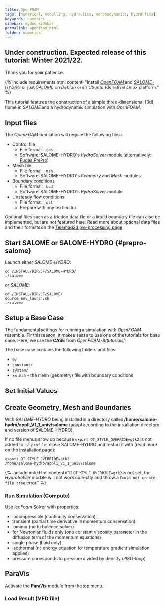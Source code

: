```yaml
---
title: OpenFOAM
tags: [numerical, modelling, hydraulics, morphodynamics, hydraulics]
keywords: numerics
sidebar: mydoc_sidebar
permalink: openfoam.html
folder: numerics
---
```


## Under construction. Expected release of this tutorial: Winter 2021/22.

Thank you for your patience.

{% include requirements.html content="Install [*OpenFOAM*](install-openfoam.html) and [*SALOME-HYDRO*](install-telemac.html#salome-hydro) or just [*SALOME*](install-openfoam.html#salome) on *Debian* or an *Ubuntu* (deriative) *Linux* platform." %}

This tutorial features the construction of a simple three-dimensional (3d) flume in *SALOME* and a hydrodynamic simulation with *OpenFOAM*.


## Input files

The *OpenFOAM* simulation will require the following files:

* Control file 
    + File format: `.cas`
    + Software: SALOME-HYDRO's *HydroSolver* module (alternatively: [Fudaa PrePro](install-telemac.html#fudaa))
* Mesh file 
    + File format: `.msh` 
    + Software: SALOME-HYDRO's *Geometry* and *Mesh* modules
* Boundary conditions
    + File format: `.bcd`
    + Software: SALOME-HYDRO's *HydroSolver* module
* Unsteady flow conditions
    + File format: `.qsl`
    + Prepare with any text editor

Optional files such as a friction data file or a liquid boundary file can also be implemented, but are not featured here. Read more about optional data files and their formats on the [Telemad2d pre-processing page](tm2d-pre.html#optionals).


## Start SALOME or SALOME-HYDRO {#prepro-salome}

Launch either *SALOME-HYDRO*:

```
cd /INSTALL/DIR/OF/SALOME-HYDRO/
./salome
```

or *SALOME*:

```
cd /INSTALL/DIR/OF/SALOME/
source env_launch.sh
./salome
```

## Setup a Base Case

The fundamental settings for running a simulation with *OpenFOAM* resemble. Fir this reason, it makes sense to use one of the tutorials for base case. Here, we use the **CASE** from *OpenFOAM-8/tutorials/*:


The base case contains the following folders and files:

* `0/`
* `constant/`
* `system/`
* `xx.msh` - the mesh (geometry) file with boundary conditions 


## Set Initial Values


## Create Geometry, Mesh and Boundaries
With *SALOME-HYDRO* being installed in a directory called **/home/salome-hydro/appli_V1_1_univ/salome** (adapt according to the installation directory and version of SALOME-HYDRO), 

If no file menus show up because `export QT_STYLE_OVERRIDE=gtk2` is not added to `~/.profile`, close SALOME-HYDRO and restart it with (read more on the [installation page](install-telemac.html#mod-profile)):

```
export QT_STYLE_OVERRIDE=gtk2
/home/salome-hydro/appli_V1_1_univ/salome
```
{% include note.html content="If `QT_STYLE_OVERRIDE=gtk2` is not set, the *HydroSolver* module will not work correctly and throw a `Could not create file tree` error." %}



### Run Simulation (Compute)

Use *icoFoam* Solver with properties:

* incompressible (continuity conservation)
* transient (partial time derivative in momentum conservation)
* laminar (no turbulence solver)
* for Newtonian fluids only (one constant viscosity parameter in the diffusion term of the momentum equations)
* single phase (fluid only)
* isothermal (no energy equation for temperature gradient simulation applies)
* pressure corresponds to pressure divided by density (*PISO-loop*)





## ParaVis

Activate the **ParaVis** module from the top menu.

### Load Result (MED file)


